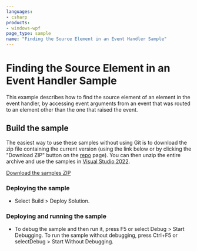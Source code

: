 ```yaml
---
languages:
- csharp
products:
- windows-wpf
page_type: sample
name: "Finding the Source Element in an Event Handler Sample"
---
```


# Finding the Source Element in an Event Handler Sample
This example describes how to find the source element of an element in the event handler, by accessing event arguments from an event that was routed to an element other than the one that raised the event.

## Build the sample
The easiest way to use these samples without using Git is to download the zip file containing the current version (using the link below or by clicking the "Download ZIP" button on the [repo](https://github.com/microsoft/WPF-Samples?tab=readme-ov-file) page). You can then unzip the entire archive and use the samples in [Visual Studio 2022](https://www.visualstudio.com/wpf-vs).

[Download the samples ZIP](../../archive/main.zip)

### Deploying the sample
- Select Build > Deploy Solution. 

### Deploying and running the sample
- To debug the sample and then run it, press F5 or select Debug >  Start Debugging. To run the sample without debugging, press Ctrl+F5 or selectDebug > Start Without Debugging. 


